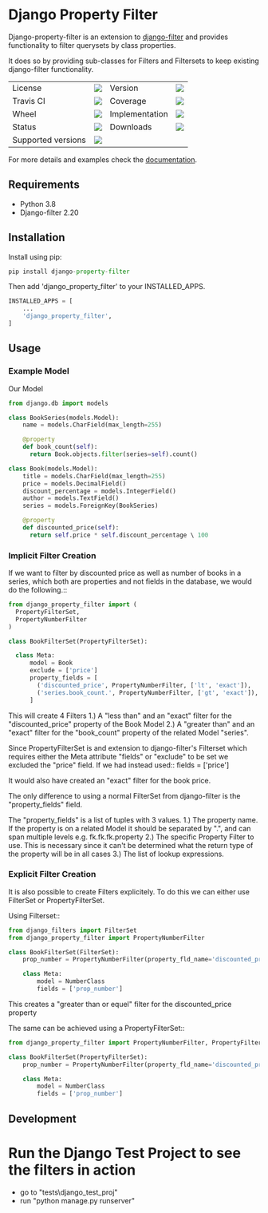 # Django Property Filter

Django-property-filter is an extension to [django-filter](https://pypi.org/projhttps://pypi.org/project/django-filter/ect/django-filter/) and provides functionality to filter querysets by class properties.

It does so by providing sub-classes for Filters and Filtersets to keep existing django-filter functionality.

<table>
    <tr>
        <td>License</td>
        <td><img src='https://img.shields.io/pypi/l/django-property-filter.svg'></td>
        <td>Version</td>
        <td><img src='https://img.shields.io/pypi/v/django-property-filter.svg'></td>
    </tr>
    <tr>
        <td>Travis CI</td>
        <td><img src='https://travis-ci.com/ericziethen/django-property-filter.svg?branch=master'></td>
        <td>Coverage</td>
        <td><img src='https://codecov.io/gh/ericziethen/django-property-filter/branch/master/graph/badge.svg'></td>
    </tr>
    <tr>
        <td>Wheel</td>
        <td><img src='https://img.shields.io/pypi/wheel/django-property-filter.svg'></td>
        <td>Implementation</td>
        <td><img src='https://img.shields.io/pypi/implementation/django-property-filter.svg'></td>
    </tr>
    <tr>
        <td>Status</td>
        <td><img src='https://img.shields.io/pypi/status/django-property-filter.svg'></td>
        <td>Downloads</td>
        <td><img src='https://img.shields.io/pypi/dm/django-property-filter.svg'></td>
    </tr>
    <tr>
        <td>Supported versions</td>
        <td><img src='https://img.shields.io/pypi/pyversions/django-property-filter.svg'></td>
    </tr>
</table>

For more details and examples check the [documentation](https://django-property-filter.readthedocs.io/en/stable/).

## Requirements

* Python 3.8
* Django-filter 2.20

## Installation

Install using pip:

```python
pip install django-property-filter
```

Then add 'django_property_filter' to your INSTALLED_APPS.

```python
INSTALLED_APPS = [
    ...
    'django_property_filter',
]
```

## Usage

### Example Model

Our Model

```python
from django.db import models

class BookSeries(models.Model):
    name = models.CharField(max_length=255)

    @property
    def book_count(self):
      return Book.objects.filter(series=self).count()

class Book(models.Model):
    title = models.CharField(max_length=255)
    price = models.DecimalField()
    discount_percentage = models.IntegerField()
    author = models.TextField()
    series = models.ForeignKey(BookSeries)

    @property
    def discounted_price(self):
      return self.price * self.discount_percentage \ 100
```

### Implicit Filter Creation

If we want to filter by discounted price as well as number of books in a series,
which both are properties and not fields in the database, we would do the
following.::

```python
from django_property_filter import (
  PropertyFilterSet,
  PropertyNumberFilter
)

class BookFilterSet(PropertyFilterSet):

  class Meta:
      model = Book
      exclude = ['price']
      property_fields = [
        ('discounted_price', PropertyNumberFilter, ['lt', 'exact']),
        ('series.book_count.', PropertyNumberFilter, ['gt', 'exact']),
      ]
```

This will create 4 Filters
    1.) A "less than" and an "exact" filter for the "discounted_price" property
        of the Book Model
    2.) A "greater than" and an "exact" filter for the "book_count" property
        of the related Model "series".

Since PropertyFilterSet is and extension to django-filter's Filterset which
requires either the Meta attribute "fields" or "exclude" to be set we excluded
the "price" field. If we had instead used::
    fields = ['price']

It would also have created an "exact" filter for the book price.

The only difference to using a normal FilterSet from django-filter is the
"property_fields" field.

The "property_fields" is a list of tuples with 3 values.
    1.) The property name. 
        If the property is on a related Model it should be separated by ".",
        and can span multiple levels e.g. fk.fk.fk.property
    2.) The specific Property Filter to use.
        This is necessary since it can't be determined what the return type
        of the property will be in all cases
    3.) The list of lookup expressions.

### Explicit Filter Creation

It is also possible to create Filters explicitely.
To do this we can either use FilterSet or PropertyFilterSet.

Using Filterset::

```python
from django_filters import FilterSet
from django_property_filter import PropertyNumberFilter

class BookFilterSet(FilterSet):
    prop_number = PropertyNumberFilter(property_fld_name='discounted_price', lookup_expr='gte')

    class Meta:
        model = NumberClass
        fields = ['prop_number']
```

This creates a "greater than or equel" filter for the discounted_price property

The same can be achieved using a PropertyFilterSet::

```python
from django_property_filter import PropertyNumberFilter, PropertyFilterSet

class BookFilterSet(PropertyFilterSet):
    prop_number = PropertyNumberFilter(property_fld_name='discounted_price', lookup_expr='gte')

    class Meta:
        model = NumberClass
        fields = ['prop_number']
```

## Development

# Run the Django Test Project to see the filters in action

* go to "tests\django_test_proj"
* run "python manage.py runserver"

